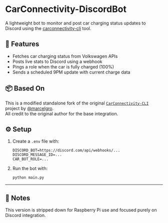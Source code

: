 # CarConnectivity-DiscordBot

A lightweight bot to monitor and post car charging status updates to Discord using the [carconnectivity-cli](https://github.com/tillsteinbach/CarConnectivity-plugin-mqtt) tool.

## 🔧 Features

- Fetches car charging status from Volkswagen APIs
- Posts live stats to Discord using a webhook
- Pings a role when the car is fully charged (100%)
- Sends a scheduled 9PM update with current charge data

## 📦 Based On

This is a modified standalone fork of the original [`CarConnectivity-CLI`](https://github.com/tillsteinbach/CarConnectivity-plugin-mqtt) project by [@marcelgro](https://github.com/marcelgro).  
All credit to the original author for the base integration.

## ⚙️ Setup

1. Create a `.env` file with:
    ```
    DISCORD_BOT=https://discord.com/api/webhooks/...
    DISCORD_MESSAGE_ID=...
    CAR_BOT_ROLE=...
    ```

2. Run the bot with:
    ```bash
    python main.py
    ```

---

## 📝 Notes

This version is stripped down for Raspberry Pi use and focused purely on Discord integration.
